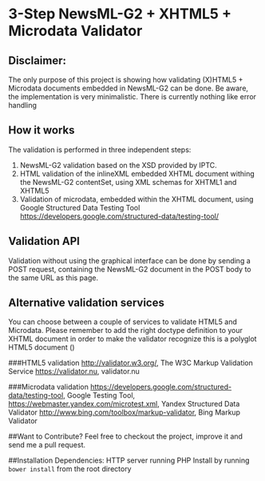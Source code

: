 # 3-Step NewsML-G2 + XHTML5 + Microdata Validator
## Disclaimer:
The only purpose of this project is showing how validating
(X)HTML5 + Microdata documents embedded in NewsML-G2 can be done.
Be aware, the implementation is very minimalistic. There is currently nothing like error handling
            
## How it works
The validation is performed in three independent steps:
1) NewsML-G2 validation based on the XSD provided by IPTC.
2) HTML validation of the inlineXML embedded XHTML document withing the NewsML-G2 contentSet,
using XML schemas for XHTML1 and XHTML5
3) Validation of microdata, embedded within the XHTML document, using  Google Structured Data Testing Tool
https://developers.google.com/structured-data/testing-tool/

## Validation API
Validation without using the graphical interface can be done by sending a POST request,
containing the NewsML-G2 document in the POST body to the same URL as this page.

## Alternative validation services
You can choose between a couple of services to validate HTML5 and Microdata. 
Please remember to add the right doctype definition to your XHTML document in order 
to make the validator recognize this is a polyglot HTML5 document (<!DOCTYPE html>)

###HTML5 validation
http://validator.w3.org/, The W3C Markup Validation Service
https://validator.nu, validator.nu

###Microdata validation
https://developers.google.com/structured-data/testing-tool, Google Testing Tool,
https://webmaster.yandex.com/microtest.xml, Yandex Structured Data Validator
http://www.bing.com/toolbox/markup-validator, Bing Markup Validator
    
##Want to Contribute?
Feel free to checkout the project, improve it and send me a pull request.
    
##Installation
Dependencies: HTTP server running PHP
Install by running `bower install` from the root directory

